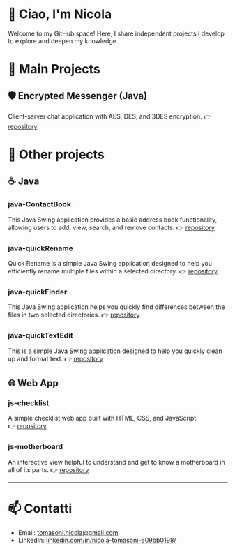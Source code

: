# 👋 Ciao, I'm Nicola  
Welcome to my GitHub space! Here, I share independent projects I develop to explore and deepen my knowledge.

# 🔧 Main Projects

## 🛡️ Encrypted Messenger (Java)
Client-server chat application with AES, DES, and 3DES encryption.
👉 [repository](https://github.com/andrea97/encrypted-messenger-java)

# 🔧 Other projects

## ☕ Java

### java-ContactBook
This Java Swing application provides a basic address book functionality, allowing users to add, view, search, and remove contacts.
👉 [repository](https://github.com/Shalafi01/java-ContactBook)

### java-quickRename
Quick Rename is a simple Java Swing application designed to help you efficiently rename multiple files within a selected directory.
👉 [repository](https://github.com/Shalafi01/java-quickRename)

### java-quickFinder
This Java Swing application helps you quickly find differences between the files in two selected directories.
👉 [repository](https://github.com/Shalafi01/java-quickFinder)

### java-quickTextEdit
This is a simple Java Swing application designed to help you quickly clean up and format text.
👉 [repository](https://github.com/Shalafi01/java-quickTextEdit)

## 🌐 Web App

### js-checklist
A simple checklist web app built with HTML, CSS, and JavaScript.  
👉 [repository](https://github.com/Shalafi01/js-checklist)

### js-motherboard
An interactive view helpful to understand and get to know a motherboard in all of its parts.
👉 [repository](https://github.com/Shalafi01/js-motherboard)

---

# 📫 Contatti

- Email: tomasoni.nicola@gmail.com
- LinkedIn: [linkedin.com/in/nicola-tomasoni-609bb0198/](https://www.linkedin.com/in/nicola-tomasoni-609bb0198/)
